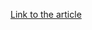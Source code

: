 [Link to the article](https://www.hybrid-analysis.com/sample/e543a20f79171e18e2713852f41f4e82e444168f918351f85a3d273b5bf3bf80?environmentId=100)
